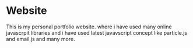# Website
This  is my personal portfolio website. where  i  have used many  online javascrpit libraries and i  have used latest javavscript concept  like particle.js and  email.js and many more.

